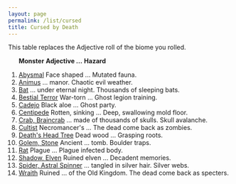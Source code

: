 ```yaml
---
layout: page
permalink: /list/cursed
title: Cursed by Death
---
```


This table replaces the Adjective roll of the biome you rolled.

&nbsp; &nbsp; &nbsp; <span class="a">**Monster**</span> <span class="ee">**Adjective ...**</span> **Hazard**

1. <span class="a">[Abysmal](/monsters/abysmal)</span>  <span class="e">Face shaped ...</span> <span class="d">Mutated fauna.</span> 
1. <span class="a">[Animus](/monsters/animus)</span>  <span class="e"> ... manor. </span> <span class="d">Chaotic evil weather.</span> 
1. <span class="a">[Bat](/monsters/bat)</span>  <span class="e"> ... under eternal night. </span> <span class="d">Thousands of sleeping bats.</span> 
1. <span class="a">[Bestial Terror](/monsters/bestial-terror)</span> <span class="e">War-torn ...</span> <span class="d">Ghost legion training.</span> 
1. <span class="a">[Cadejo](/monsters/cadejo)</span> <span class="e">Black aloe ...</span> <span class="d">Ghost party.</span>
1. <span class="a">[Centipede](/monsters/centipede)</span> <span class="e">Rotten, sinking ...</span> <span class="d">Deep, swallowing mold floor.</span> 
1. <span class="a">[Crab, Braincrab](/monsters/crab-braincrab)</span> <span class="e">... made of thousands of skulls.</span> <span class="d">Skull avalanche.</span> 
1. <span class="a">[Cultist](/monsters/cultist)</span> <span class="e">Necromancer's ...</span> <span class="d">The dead come back as zombies.</span> 
1. <span class="a">[Death's Head Tree](/monsters/death-head-tree)</span>  <span class="e"> Dead wood ...</span> <span class="d">Grasping roots.</span> 
1. <span class="a">[Golem, Stone](/monsters/golem-stone)</span>  <span class="e">Ancient ... tomb.</span> <span class="d">Boulder traps.</span> 
1. <span class="a">[Rat](/monsters/rat)</span>  <span class="e"> Plague ... </span> <span class="d">Plague infected body.</span> 
1. <span class="a">[Shadow, Elven](/monsters/shadow-elven)</span>  <span class="e"> Ruined elven ...</span> <span class="d">Decadent memories.</span> 
1. <span class="a">[Spider, Astral Spinner](/monsters/spider-astral-spinner)</span>  <span class="e"> ... tangled in silver hair.</span> <span class="d">Silver webs.</span> 
1. <span class="a">[Wraith](/monsters/wraith)</span> <span class="e">Ruined ... of the Old Kingdom.</span> <span class="d">The dead come back as specters.</span> 
